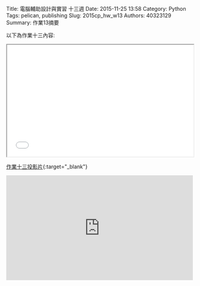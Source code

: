 Title: 電腦輔助設計與實習 十三週
Date: 2015-11-25 13:58
Category: Python
Tags: pelican, publishing
Slug: 2015cp_hw_w13
Authors: 40323129
Summary: 作業13摘要

以下為作業十三內容:

<iframe src="40323129_w13.html" width="500" height="300"></iframe>

[作業十三投影片](40323129_w13.html){:target="_blank"}

<iframe src="https://player.vimeo.com/video/150808153" width="500" height="281" frameborder="0" webkitallowfullscreen mozallowfullscreen allowfullscreen></iframe>
